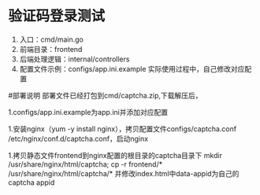 # 验证码登录测试
1. 入口：cmd/main.go
1. 前端目录：frontend
1. 后端处理逻辑：internal/controllers
1. 配置文件示例：configs/app.ini.example 实际使用过程中，自己修改对应配置

#部署说明
部署文件已经打包到cmd/captcha.zip,下载解压后，

1.configs/app.ini.example为app.ini并添加对应配置

1.安装nginx（yum -y install nginx），拷贝配置文件configs/captcha.conf /etc/nginx/conf.d/captcha.conf，启动nginx

1.拷贝静态文件frontend到nginx配置的根目录的captcha目录下
mkdir /usr/share/nginx/html/captcha; 
cp -r frontend/* /usr/share/nginx/html/captcha/*
并修改index.html中data-appid为自己的captcha appid
